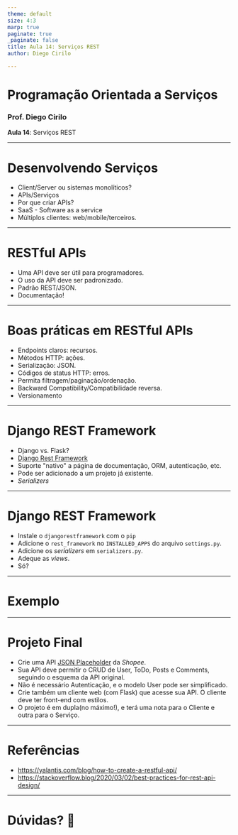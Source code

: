```yaml
---
theme: default
size: 4:3
marp: true
paginate: true
_paginate: false
title: Aula 14: Serviços REST
author: Diego Cirilo

---
```

<style>
img {
  display: block;
  margin: 0 auto;
}
</style>

# <!-- fit --> Programação Orientada a Serviços

### Prof. Diego Cirilo

**Aula 14**: Serviços REST

---
# Desenvolvendo Serviços

- Client/Server ou sistemas monolíticos?
- APIs/Serviços
- Por que criar APIs?
- SaaS - Software as a service
- Múltiplos clientes: web/mobile/terceiros.

---
# RESTful APIs 

- Uma API deve ser útil para programadores.
- O uso da API deve ser padronizado.
- Padrão REST/JSON.
- Documentação!

---
# Boas práticas em RESTful APIs

- Endpoints claros: recursos.
- Métodos HTTP: ações.
- Serialização: JSON.
- Códigos de status HTTP: erros.
- Permita filtragem/paginação/ordenação.
- Backward Compatibility/Compatibilidade reversa.
- Versionamento

---
# Django REST Framework

- Django vs. Flask?
- [Django Rest Framework](https://www.django-rest-framework.org/)
- Suporte "nativo" a página de documentação, ORM, autenticação, etc.
- Pode ser adicionado a um projeto já existente.
- *Serializers*

---
# Django REST Framework

- Instale o `djangorestframework` com o `pip`
- Adicione o `rest_framework` no `INSTALLED_APPS` do arquivo `settings.py`.
- Adicione os *serializers* em `serializers.py`.
- Adeque as *views*.
- Só?

---
# <!-- fit --> Exemplo

---
# Projeto Final

- Crie uma API [JSON Placeholder](https://jsonplaceholder.typicode.com/guide/) da *Shopee*.
- Sua API deve permitir o CRUD de User, ToDo, Posts e Comments, seguindo o esquema da API original.
- Não é necessário Autenticação, e o modelo User pode ser simplificado.
- Crie também um cliente web (com Flask) que acesse sua API. O cliente deve ter front-end com estilos.
- O projeto é em dupla(no máximo!), e terá uma nota para o Cliente e outra para o Serviço.

---
# Referências
- https://yalantis.com/blog/how-to-create-a-restful-api/
- https://stackoverflow.blog/2020/03/02/best-practices-for-rest-api-design/

---

# <!--fit--> Dúvidas? 🤔
